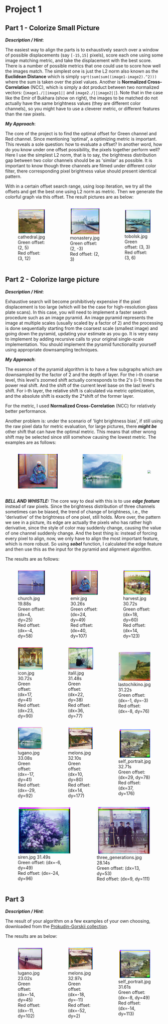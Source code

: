 # Project 1

## Part 1 - Colorize Small Picture

***Description / Hint***: 

The easiest way to align the parts is to exhaustively search over a window of possible displacements (say `[-15,15]` pixels), score each one using some image matching metric, and take the displacement with the best score. There is a number of possible metrics that one could use to score how well the images match. The simplest one is just the L2 norm also known as the **Euclidean Distance** which is simply `sqrt(sum(sum((image1-image2).^2)))` where the sum is taken over the pixel values. Another is **Normalized Cross-Correlation** (NCC), which is simply a dot product between two normalized vectors: (`image1./||image1||` and `image2./||image2||`).
Note that in the case like the Emir of Bukhara (show on right), the images to be matched do not actually have the same brightness values (they are different color channels), so you might have to use a cleverer metric, or different features than the raw pixels. 

***My Approach***: 

The core of the project is to find the optimal offset for Green channel and Red channel. Since mentioning 'optimal', a optimizing metric is important. This reveals a sole question: how to evaluate a offset? In another word, how do you know under one offset possibility, the pixels together perform well? Here I use the simplest L2 norm, that is to say, the brightness distribution gap between two color channels should be as 'similar' as possible. It is important to know though three channels are filmed under different color filter, there corresponding pixel brightness value should present identical pattern. 

With in a certain offset search range, using loop iteration, we try all the offsets and get the best one using L2 norm as metric. Then we generate the colorful graph via this offset. The result pictures are as below:

<div style="display: flex; justify-content: space-around; align-items: center;">
        <figure>
            <img src="./img/cathedral.jpg" style="zoom:60%; height: auto;">
            <figcaption>
                cathedral.jpg <br>
                Green offset: (2, 5) <br>
                Red offset: (3, 12)
            </figcaption>
        </figure>
             <figure>
            <img src="./img/monastery.jpg" style="zoom:60%; height: auto;">
            <figcaption>
                monastery.jpg <br>
                Green offset: (2, -3) <br>
                Red offset: (2, 3)
            </figcaption>
        </figure>
             <figure>
            <img src="./img/tobolsk.jpg" style="zoom:60%; height: auto;">
            <figcaption>
                tobolsk.jpg <br>
                Green offset: (3, 3) <br>
                Red offset: (3, 6)
            </figcaption>
        </figure>
</div>



## Part 2 - Colorize large picture

***Description / Hint***: 

Exhaustive search will become prohibitively expensive if the pixel displacement is too large (which will be the case for high-resolution glass plate scans). In this case, you will need to implement a faster search procedure such as an image pyramid. An image pyramid represents the image at multiple scales (usually scaled by a factor of 2) and the processing is done sequentially starting from the coarsest scale (smallest image) and going down the pyramid, updating your estimate as you go. It is very easy to implement by adding recursive calls to your original single-scale implementation. You should implement the pyramid functionality yourself using appropriate downsampling techniques.

***My Approach***: 

The essence of the pyramid algorithm is to have a few subgraphs which are downsampled by the factor of 2 and the depth of layer. For the i-th coarse level, this level's zoomed shift actually corresponds to the 2's (i-1) times the power real shift. And the shift of the current level base on the last level's shift. For i-th layer, the relative shift is calculated via metric optimization, and the absolute shift is exactly the 2*shift of the former layer. 

For the metric, I used **Normalized Cross-Correlation** (NCC) for relatively better performance.  

Another problem is: under the scenario of 'light brightness bias', if still using the raw pixel data for metric evaluation, for large pictures, there ***might be*** other shift that can have the optimal metric. This means that other wrong shift may be selected since still somehow causing the lowest metric. The examples are as follows:

<div style="display: flex; justify-content: space-around; align-items: center;">
        <figure>
            <img src="./img/emir.jpg" style="zoom:60%; height: auto;">
        </figure>
             <figure>
            <img src="./img/lugano.jpg" style="zoom:60%; height: auto;">
        </figure>
             <figure>
            <img src="./img/self_portrait.jpg" style="zoom:60%; height: auto;">
        </figure>
</div>



***BELL AND WHISTLE:*** The core way to deal with this is to use ***edge feature*** instead of  raw pixels. Since the brightness distribution of three channels sometimes can be biased, the trend of change of brightness, i.e., the 'derivative' of the brightness of one pixel, still holds. More over, the pattern we see in a picture, its edge are actually the pixels who has rather high derivative, since the style of color may suddenly change, causing the value of one channel suddenly change. And the best thing is: instead of forcing every pixel to align, now, we only have to align the most important feature, which is more robust. So using ***sobel*** function, I calculated the edge feature and then use this as the input for the pyramid and alignment algorithm.

The results are as follows:
<div style="display: flex; justify-content: space-around; align-items: center;">
        <figure>
            <img src="./img/church_color.jpg" style="zoom:60%; height: auto;">
            <figcaption>
                church.jpg 19.88s<br>
                Green offset: (dx=4, dy=25) <br>
                Red offset: (dx=-4, dy=58)
            </figcaption>
        </figure>
             <figure>
            <img src="./img/emir_color.jpg" style="zoom:60%; height: auto;">
            <figcaption>
                emir.jpg 30.26s<br>
                Green offset: (dx=24, dy=49) <br>
                Red offset: (dx=40, dy=107)
            </figcaption>
        </figure>
             <figure>
            <img src="./img/harvesters_color.jpg" style="zoom:60%; height: auto;">
            <figcaption>
                harvest.jpg 30.72s<br>
                Green offset: (dx=18, dy=60) <br>
                Red offset: (dx=14, dy=123)
            </figcaption>
        </figure>
</div>

<div style="display: flex; justify-content: space-around; align-items: center;">
        <figure>
            <img src="./img/icon_color.jpg" style="zoom:60%; height: auto;">
            <figcaption>
                icon.jpg 30.72s <br>
                Green offset: (dx=17, dy=41) <br>
                Red offset: (dx=23, dy=90)
            </figcaption>
        </figure>
             <figure>
            <img src="./img/italil_color.jpg" style="zoom:60%; height: auto;">
            <figcaption>
                italil.jpg 31.48s <br>
                Green offset: (dx=22, dy=38) <br>
                Red offset: (dx=36, dy=77)
            </figcaption>
        </figure>
             <figure>
            <img src="./img/lastochikino_color.jpg" style="zoom:60%; height: auto;">
            <figcaption>
                lastochikino.jpg 31.22s<br>
                Green offset: (dx=-1, dy=-3) <br>
                Red offset: (dx=-8, dy=76)
            </figcaption>
        </figure>
</div>

<div style="display: flex; justify-content: space-around; align-items: center;">
        <figure>
            <img src="./img/lugano_color.jpg" style="zoom:60%; height: auto;">
            <figcaption>
                lugano.jpg 33.08s<br>
                Green offset: (dx=-17, dy=41) <br>
                Red offset: (dx=-29, dy=92)
            </figcaption>
        </figure>
             <figure>
            <img src="./img/melons_color.jpg" style="zoom:60%; height: auto;">
            <figcaption>
                melons.jpg 32.10s<br>
                Green offset: (dx=10, dy=80) <br>
                Red offset: (dx=14, dy=177)
            </figcaption>
        </figure>
             <figure>
            <img src="./img/self_portrait_color.jpg" style="zoom:60%; height: auto;">
            <figcaption>
                self_portrait.jpg 32.71s<br>
                Green offset: (dx=29, dy=78) <br>
                Red offset: (dx=37, dy=176)
            </figcaption>
        </figure>
</div>

<div style="display: flex; justify-content: space-around; align-items: center;">
        <figure>
            <img src="./img/siren_color.jpg" style="zoom:60%; height: auto;">
            <figcaption>
                siren.jpg 31.49s<br>
                Green offset: (dx=-6, dy=49) <br>
                Red offset: (dx=-24, dy=96)
            </figcaption>
        </figure>
             <figure>
            <img src="./img/three_generations_color.jpg" style="zoom:60%; height: auto;">
            <figcaption>
                three_generations.jpg 28.14s<br>
                Green offset: (dx=13, dy=53) <br>
                Red offset: (dx=9, dy=111)
            </figcaption>
</div>


## Part 3

***Description / Hint***: 

The result of your algorithm on a few examples of your own choosing, downloaded from the [Prokudin-Gorskii collection](https://www.loc.gov/collections/prokudin-gorskii/?st=grid).



The results are as below:
<div style="display: flex; justify-content: space-around; align-items: center;">
        <figure>
            <img src="./img/Kapri_color.jpg" style="zoom:60%; height: auto;">
            <figcaption>
                lugano.jpg 23.02s<br>
                Green offset: (dx=-14, dy=45) <br>
                Red offset: (dx=-11, dy=102)
            </figcaption>
        </figure>
             <figure>
            <img src="./img/melons_color.jpg" style="zoom:60%; height: auto;">
            <figcaption>
                melons.jpg 32.97s<br>
                Green offset: (dx=-18, dy=-11) <br>
                Red offset: (dx=-52, dy=2)
            </figcaption>
        </figure>
             <figure>
            <img src="./img/self_portrait_color.jpg" style="zoom:60%; height: auto;">
            <figcaption>
                self_portrait.jpg 31.61s<br>
                Green offset: (dx=-8, dy=49) <br>
                Red offset: (dx=-14, dy=113)
            </figcaption>
        </figure>
</div>

